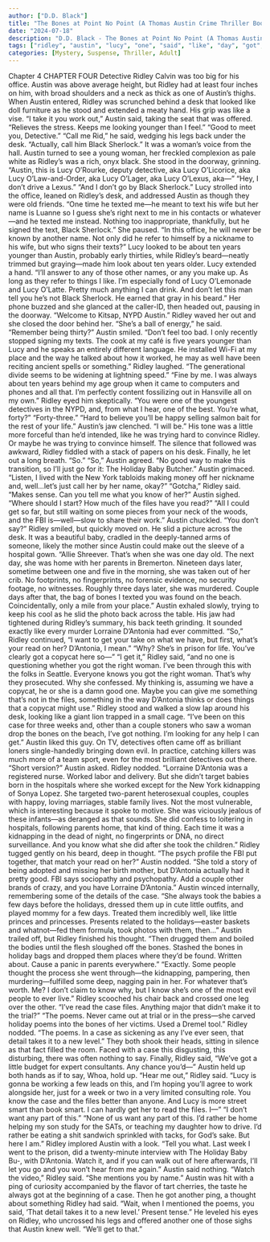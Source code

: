 ```yaml
---
author: ["D.D. Black"]
title: "The Bones at Point No Point (A Thomas Austin Crime Thriller Book 1) - Chapter 5"
date: "2024-07-18"
description: "D.D. Black - The Bones at Point No Point (A Thomas Austin Crime Thriller Book 1)"
tags: ["ridley", "austin", "lucy", "one", "said", "like", "day", "got", "case", "desk", "know", "antonia", "detective", "black", "woman", "make", "holiday", "baby", "file", "read", "get", "couple", "bone", "take", "good"]
categories: [Mystery, Suspense, Thriller, Adult]
---
```


Chapter 4
CHAPTER FOUR
Detective Ridley Calvin was too big for his office. Austin was above average height, but Ridley had at least four inches on him, with broad shoulders and a neck as thick as one of Austin’s thighs. When Austin entered, Ridley was scrunched behind a desk that looked like doll furniture as he stood and extended a meaty hand. His grip was like a vise.
“I take it you work out,” Austin said, taking the seat that was offered.
“Relieves the stress. Keeps me looking younger than I feel.”
“Good to meet you, Detective.”
“Call me Rid,” he said, wedging his legs back under the desk.
“Actually, call him Black Sherlock.” It was a woman’s voice from the hall.
Austin turned to see a young woman, her freckled complexion as pale white as Ridley’s was a rich, onyx black. She stood in the doorway, grinning.
“Austin, this is Lucy O’Rourke, deputy detective, aka Lucy O’Licorice, aka Lucy O’Law-and-Order, aka Lucy O’Lager, aka Lucy O’Lexus, aka—”
“Hey, I don’t drive a Lexus.”
“And I don’t go by Black Sherlock.”
Lucy strolled into the office, leaned on Ridley’s desk, and addressed Austin as though they were old friends. “One time he texted me—he meant to text his wife but her name is Luanne so I guess she’s right next to me in his contacts or whatever—and he texted me instead. Nothing too inappropriate, thankfully, but he signed the text, Black Sherlock.” She paused. “In this office, he will never be known by another name. Not only did he refer to himself by a nickname to his wife, but who signs their texts?”
Lucy looked to be about ten years younger than Austin, probably early thirties, while Ridley’s beard—neatly trimmed but graying—made him look about ten years older.
Lucy extended a hand. “I’ll answer to any of those other names, or any you make up. As long as they refer to things I like. I’m especially fond of Lucy O’Lemonade and Lucy O’Latte. Pretty much anything I can drink. And don’t let this man tell you he’s not Black Sherlock. He earned that gray in his beard.” Her phone buzzed and she glanced at the caller-ID, then headed out, pausing in the doorway. “Welcome to Kitsap, NYPD Austin.”
Ridley waved her out and she closed the door behind her. “She’s a ball of energy,” he said. “Remember being thirty?”
Austin smiled. “Don’t feel too bad. I only recently stopped signing my texts. The cook at my café is five years younger than Lucy and he speaks an entirely different language. He installed Wi-Fi at my place and the way he talked about how it worked, he may as well have been reciting ancient spells or something.”
Ridley laughed. “The generational divide seems to be widening at lightning speed.”
“Fine by me. I was always about ten years behind my age group when it came to computers and phones and all that. I’m perfectly content fossilizing out in Hansville all on my own.”
Ridley eyed him skeptically. “You were one of the youngest detectives in the NYPD, and, from what I hear, one of the best. You’re what, forty?”
“Forty-three.”
“Hard to believe you’ll be happy selling salmon bait for the rest of your life.”
Austin’s jaw clenched. “I will be.” His tone was a little more forceful than he’d intended, like he was trying hard to convince Ridley. Or maybe he was trying to convince himself.
The silence that followed was awkward, Ridley fiddled with a stack of papers on his desk. Finally, he let out a long breath. “So.”
“So,” Austin agreed.
“No good way to make this transition, so I’ll just go for it: The Holiday Baby Butcher.”
Austin grimaced. “Listen, I lived with the New York tabloids making money off her nickname and, well…let’s just call her by her name, okay?”
“Gotcha,” Ridley said. “Makes sense. Can you tell me what you know of her?”
Austin sighed. “Where should I start? How much of the files have you read?”
“All I could get so far, but still waiting on some pieces from your neck of the woods, and the FBI is—well—slow to share their work.”
Austin chuckled. “You don’t say?”
Ridley smiled, but quickly moved on. He slid a picture across the desk. It was a beautiful baby, cradled in the deeply-tanned arms of someone, likely the mother since Austin could make out the sleeve of a hospital gown. “Allie Shreever. That’s when she was one day old. The next day, she was home with her parents in Bremerton. Nineteen days later, sometime between one and five in the morning, she was taken out of her crib. No footprints, no fingerprints, no forensic evidence, no security footage, no witnesses. Roughly three days later, she was murdered. Couple days after that, the bag of bones I texted you was found on the beach. Coincidentally, only a mile from your place.”
Austin exhaled slowly, trying to keep his cool as he slid the photo back across the table. His jaw had tightened during Ridley’s summary, his back teeth grinding. It sounded exactly like every murder Lorraine D’Antonia had ever committed.
“So,” Ridley continued, “I want to get your take on what we have, but first, what’s your read on her? D’Antonia, I mean.”
“Why? She’s in prison for life. You’ve clearly got a copycat here so—”
“I get it,” Ridley said, “and no one is questioning whether you got the right woman. I’ve been through this with the folks in Seattle. Everyone knows you got the right woman. That’s why they prosecuted. Why she confessed. My thinking is, assuming we have a copycat, he or she is a damn good one. Maybe you can give me something that’s not in the files, something in the way D’Antonia thinks or does things that a copycat might use.” Ridley stood and walked a slow lap around his desk, looking like a giant lion trapped in a small cage. “I’ve been on this case for three weeks and, other than a couple stoners who saw a woman drop the bones on the beach, I’ve got nothing. I’m looking for any help I can get.”
Austin liked this guy. On TV, detectives often came off as brilliant loners single-handedly bringing down evil. In practice, catching killers was much more of a team sport, even for the most brilliant detectives out there.
“Short version?” Austin asked.
Ridley nodded.
“Lorraine D’Antonia was a registered nurse. Worked labor and delivery. But she didn’t target babies born in the hospitals where she worked except for the New York kidnapping of Sonya Lopez. She targeted two-parent heterosexual couples, couples with happy, loving marriages, stable family lives. Not the most vulnerable, which is interesting because it spoke to motive. She was viciously jealous of these infants—as deranged as that sounds. She did confess to loitering in hospitals, following parents home, that kind of thing. Each time it was a kidnapping in the dead of night, no fingerprints or DNA, no direct surveillance. And you know what she did after she took the children.”
Ridley tugged gently on his beard, deep in thought. “The psych profile the FBI put together, that match your read on her?”
Austin nodded. “She told a story of being adopted and missing her birth mother, but D’Antonia actually had it pretty good. FBI says sociopathy and psychopathy. Add a couple other brands of crazy, and you have Lorraine D’Antonia.” Austin winced internally, remembering some of the details of the case. “She always took the babies a few days before the holidays, dressed them up in cute little outfits, and played mommy for a few days. Treated them incredibly well, like little princes and princesses. Presents related to the holidays—easter baskets and whatnot—fed them formula, took photos with them, then…”
Austin trailed off, but Ridley finished his thought. “Then drugged them and boiled the bodies until the flesh sloughed off the bones. Stashed the bones in holiday bags and dropped them places where they’d be found. Written about. Cause a panic in parents everywhere.”
“Exactly. Some people thought the process she went through—the kidnapping, pampering, then murdering—fulfilled some deep, nagging pain in her. For whatever that’s worth. Me? I don’t claim to know why, but I know she’s one of the most evil people to ever live.”
Ridley scooched his chair back and crossed one leg over the other. “I’ve read the case files. Anything major that didn’t make it to the trial?”
“The poems. Never came out at trial or in the press—she carved holiday poems into the bones of her victims. Used a Dremel tool.”
Ridley nodded. “The poems. In a case as sickening as any I’ve ever seen, that detail takes it to a new level.”
They both shook their heads, sitting in silence as that fact filled the room. Faced with a case this disgusting, this disturbing, there was often nothing to say.
Finally, Ridley said, “We’ve got a little budget for expert consultants. Any chance you’d—”
Austin held up both hands as if to say, Whoa, hold up.
“Hear me out,” Ridley said. “Lucy is gonna be working a few leads on this, and I’m hoping you’ll agree to work alongside her, just for a week or two in a very limited consulting role. You know the case and the files better than anyone. And Lucy is more street smart than book smart. I can hardly get her to read the files. I—”
“I don’t want any part of this.”
“None of us want any part of this. I’d rather be home helping my son study for the SATs, or teaching my daughter how to drive. I’d rather be eating a shit sandwich sprinkled with tacks, for God’s sake. But here I am.” Ridley implored Austin with a look. “Tell you what. Last week I went to the prison, did a twenty-minute interview with The Holiday Baby Bu-, with D’Antonia. Watch it, and if you can walk out of here afterwards, I’ll let you go and you won’t hear from me again.”
Austin said nothing.
“Watch the video,” Ridley said. “She mentions you by name.”
Austin was hit with a ping of curiosity accompanied by the flavor of tart cherries, the taste he always got at the beginning of a case. Then he got another ping, a thought about something Ridley had said. “Wait, when I mentioned the poems, you said, ‘That detail takes it to a new level.’ Present tense.”
He leveled his eyes on Ridley, who uncrossed his legs and offered another one of those sighs that Austin knew well. “We’ll get to that.”